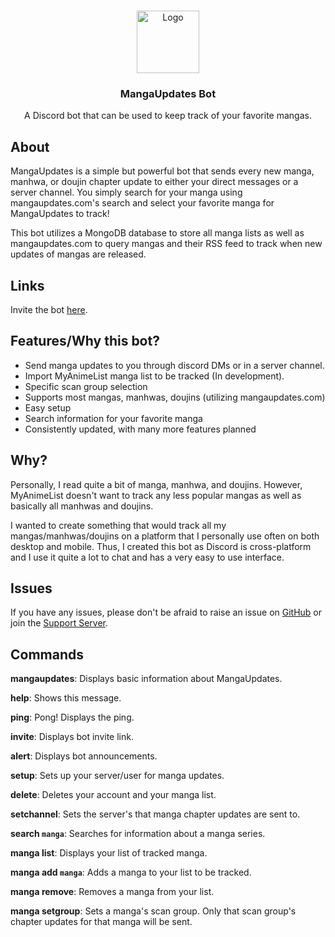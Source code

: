 </br>
<p align="center">
  <a href="https://discord.com/oauth2/authorize?client_id=880694914365685781&scope=applications.commands%20bot&permissions=268856384" style:"margin-bottom: 0;">
    <img src="https://github.com/jckli/mangaupdates-bot/blob/master/icon.png" alt="Logo" width="100" height="100">
  </a>
  <h3 align="center">MangaUpdates Bot</h3>
  <p align="center">A Discord bot that can be used to keep track of your favorite mangas.</p>
</p>

## About

MangaUpdates is a simple but powerful bot that sends every new manga, manhwa, or doujin chapter update to either your direct messages or a server channel. You simply search for your manga using mangaupdates.com's search and select your favorite manga for MangaUpdates to track!

This bot utilizes a MongoDB database to store all manga lists as well as mangaupdates.com to query mangas and their RSS feed to track when new updates of mangas are released.

## Links

Invite the bot [here](https://jackli.dev/mangaupdates).

## Features/Why this bot?

- Send manga updates to you through discord DMs or in a server channel.
- Import MyAnimeList manga list to be tracked (In development).
- Specific scan group selection
- Supports most mangas, manhwas, doujins (utilizing mangaupdates.com)
- Easy setup
- Search information for your favorite manga
- Consistently updated, with many more features planned

## Why?

Personally, I read quite a bit of manga, manhwa, and doujins. However, MyAnimeList doesn't want to track any less popular mangas as well as basically all manhwas and doujins.

I wanted to create something that would track all my mangas/manhwas/doujins on a platform that I personally use often on both desktop and mobile. Thus, I created this bot as Discord is cross-platform and I use it quite a lot to chat and has a very easy to use interface.

## Issues

If you have any issues, please don't be afraid to raise an issue on [GitHub](https://github.com/jckli/mangaupdates-bot) or join the [Support Server](https://jackli.dev/discord).

## Commands

**mangaupdates**: Displays basic information about MangaUpdates.

**help**: Shows this message.

**ping**: Pong! Displays the ping.

**invite**: Displays bot invite link.

**alert**: Displays bot announcements.

**setup**: Sets up your server/user for manga updates.

**delete**: Deletes your account and your manga list.

**setchannel**: Sets the server's that manga chapter updates are sent to.

**search `manga`**: Searches for information about a manga series.

**manga list**: Displays your list of tracked manga.

**manga add `manga`**: Adds a manga to your list to be tracked.

**manga remove**: Removes a manga from your list.

**manga setgroup**: Sets a manga's scan group. Only that scan group's chapter updates for that manga will be sent.